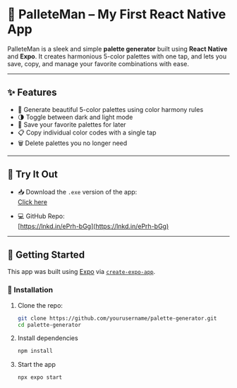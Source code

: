 # 🎨 PalleteMan – My First React Native App

PalleteMan is a sleek and simple **palette generator** built using **React Native** and **Expo**. It creates harmonious 5-color palettes with one tap, and lets you save, copy, and manage your favorite combinations with ease.



---

## ✨ Features

- 🌈 Generate beautiful 5-color palettes using color harmony rules
- 🌗 Toggle between dark and light mode
- 💾 Save your favorite palettes for later
- 📋 Copy individual color codes with a single tap
- 🗑️ Delete palettes you no longer need

---

## 📲 Try It Out

- 📥 Download the `.exe` version of the app:  
  [Click here](https://lnkd.in/e4gbKa_t)

- 💻 GitHub Repo:  
  [https://lnkd.in/ePrh-bGg](https://lnkd.in/ePrh-bGg)

---

## 🚀 Getting Started

This app was built using [Expo](https://expo.dev) via [`create-expo-app`](https://www.npmjs.com/package/create-expo-app).

### 🔧 Installation

1. Clone the repo:

   ```bash
   git clone https://github.com/yourusername/palette-generator.git
   cd palette-generator


1. Install dependencies

   ```bash
   npm install
   ```

2. Start the app

   ```bash
   npx expo start
   ```

